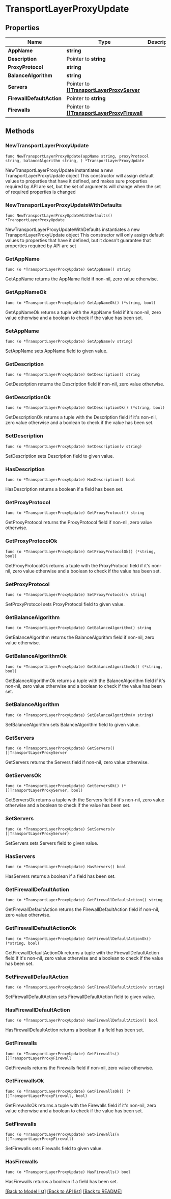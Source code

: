 # TransportLayerProxyUpdate

## Properties

Name | Type | Description | Notes
------------ | ------------- | ------------- | -------------
**AppName** | **string** |  | 
**Description** | Pointer to **string** |  | [optional] 
**ProxyProtocol** | **string** |  | 
**BalanceAlgorithm** | **string** |  | 
**Servers** | Pointer to [**[]TransportLayerProxyServer**](TransportLayerProxyServer.md) |  | [optional] 
**FirewallDefaultAction** | Pointer to **string** |  | [optional] 
**Firewalls** | Pointer to [**[]TransportLayerProxyFirewall**](TransportLayerProxyFirewall.md) |  | [optional] 

## Methods

### NewTransportLayerProxyUpdate

`func NewTransportLayerProxyUpdate(appName string, proxyProtocol string, balanceAlgorithm string, ) *TransportLayerProxyUpdate`

NewTransportLayerProxyUpdate instantiates a new TransportLayerProxyUpdate object
This constructor will assign default values to properties that have it defined,
and makes sure properties required by API are set, but the set of arguments
will change when the set of required properties is changed

### NewTransportLayerProxyUpdateWithDefaults

`func NewTransportLayerProxyUpdateWithDefaults() *TransportLayerProxyUpdate`

NewTransportLayerProxyUpdateWithDefaults instantiates a new TransportLayerProxyUpdate object
This constructor will only assign default values to properties that have it defined,
but it doesn't guarantee that properties required by API are set

### GetAppName

`func (o *TransportLayerProxyUpdate) GetAppName() string`

GetAppName returns the AppName field if non-nil, zero value otherwise.

### GetAppNameOk

`func (o *TransportLayerProxyUpdate) GetAppNameOk() (*string, bool)`

GetAppNameOk returns a tuple with the AppName field if it's non-nil, zero value otherwise
and a boolean to check if the value has been set.

### SetAppName

`func (o *TransportLayerProxyUpdate) SetAppName(v string)`

SetAppName sets AppName field to given value.


### GetDescription

`func (o *TransportLayerProxyUpdate) GetDescription() string`

GetDescription returns the Description field if non-nil, zero value otherwise.

### GetDescriptionOk

`func (o *TransportLayerProxyUpdate) GetDescriptionOk() (*string, bool)`

GetDescriptionOk returns a tuple with the Description field if it's non-nil, zero value otherwise
and a boolean to check if the value has been set.

### SetDescription

`func (o *TransportLayerProxyUpdate) SetDescription(v string)`

SetDescription sets Description field to given value.

### HasDescription

`func (o *TransportLayerProxyUpdate) HasDescription() bool`

HasDescription returns a boolean if a field has been set.

### GetProxyProtocol

`func (o *TransportLayerProxyUpdate) GetProxyProtocol() string`

GetProxyProtocol returns the ProxyProtocol field if non-nil, zero value otherwise.

### GetProxyProtocolOk

`func (o *TransportLayerProxyUpdate) GetProxyProtocolOk() (*string, bool)`

GetProxyProtocolOk returns a tuple with the ProxyProtocol field if it's non-nil, zero value otherwise
and a boolean to check if the value has been set.

### SetProxyProtocol

`func (o *TransportLayerProxyUpdate) SetProxyProtocol(v string)`

SetProxyProtocol sets ProxyProtocol field to given value.


### GetBalanceAlgorithm

`func (o *TransportLayerProxyUpdate) GetBalanceAlgorithm() string`

GetBalanceAlgorithm returns the BalanceAlgorithm field if non-nil, zero value otherwise.

### GetBalanceAlgorithmOk

`func (o *TransportLayerProxyUpdate) GetBalanceAlgorithmOk() (*string, bool)`

GetBalanceAlgorithmOk returns a tuple with the BalanceAlgorithm field if it's non-nil, zero value otherwise
and a boolean to check if the value has been set.

### SetBalanceAlgorithm

`func (o *TransportLayerProxyUpdate) SetBalanceAlgorithm(v string)`

SetBalanceAlgorithm sets BalanceAlgorithm field to given value.


### GetServers

`func (o *TransportLayerProxyUpdate) GetServers() []TransportLayerProxyServer`

GetServers returns the Servers field if non-nil, zero value otherwise.

### GetServersOk

`func (o *TransportLayerProxyUpdate) GetServersOk() (*[]TransportLayerProxyServer, bool)`

GetServersOk returns a tuple with the Servers field if it's non-nil, zero value otherwise
and a boolean to check if the value has been set.

### SetServers

`func (o *TransportLayerProxyUpdate) SetServers(v []TransportLayerProxyServer)`

SetServers sets Servers field to given value.

### HasServers

`func (o *TransportLayerProxyUpdate) HasServers() bool`

HasServers returns a boolean if a field has been set.

### GetFirewallDefaultAction

`func (o *TransportLayerProxyUpdate) GetFirewallDefaultAction() string`

GetFirewallDefaultAction returns the FirewallDefaultAction field if non-nil, zero value otherwise.

### GetFirewallDefaultActionOk

`func (o *TransportLayerProxyUpdate) GetFirewallDefaultActionOk() (*string, bool)`

GetFirewallDefaultActionOk returns a tuple with the FirewallDefaultAction field if it's non-nil, zero value otherwise
and a boolean to check if the value has been set.

### SetFirewallDefaultAction

`func (o *TransportLayerProxyUpdate) SetFirewallDefaultAction(v string)`

SetFirewallDefaultAction sets FirewallDefaultAction field to given value.

### HasFirewallDefaultAction

`func (o *TransportLayerProxyUpdate) HasFirewallDefaultAction() bool`

HasFirewallDefaultAction returns a boolean if a field has been set.

### GetFirewalls

`func (o *TransportLayerProxyUpdate) GetFirewalls() []TransportLayerProxyFirewall`

GetFirewalls returns the Firewalls field if non-nil, zero value otherwise.

### GetFirewallsOk

`func (o *TransportLayerProxyUpdate) GetFirewallsOk() (*[]TransportLayerProxyFirewall, bool)`

GetFirewallsOk returns a tuple with the Firewalls field if it's non-nil, zero value otherwise
and a boolean to check if the value has been set.

### SetFirewalls

`func (o *TransportLayerProxyUpdate) SetFirewalls(v []TransportLayerProxyFirewall)`

SetFirewalls sets Firewalls field to given value.

### HasFirewalls

`func (o *TransportLayerProxyUpdate) HasFirewalls() bool`

HasFirewalls returns a boolean if a field has been set.


[[Back to Model list]](../README.md#documentation-for-models) [[Back to API list]](../README.md#documentation-for-api-endpoints) [[Back to README]](../README.md)


